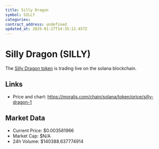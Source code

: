 ```yaml
---
title: Silly Dragon
symbol: SILLY
categories: 
contract_address: undefined
updated_at: 2025-01-27T14:35:12.457Z
---
```


# Silly Dragon (SILLY)
The [Silly Dragon token](https://moralis.com/chain/solana/token/price/silly-dragon-1) is trading live on the solana blockchain.

## Links
- Price and chart: https://moralis.com/chain/solana/token/price/silly-dragon-1

## Market Data
- Current Price: $0.003581966
- Market Cap: $N/A
- 24h Volume: $140388.637774914

